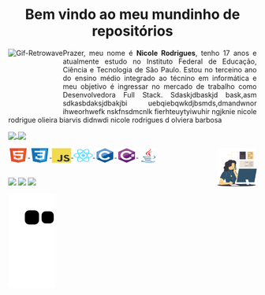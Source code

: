 <h1 align = "center"> Bem vindo ao meu mundinho de repositórios </h1>
 
 <div>
 <img align="left" alt="Gif-Retrowave" height="120em" src="https://i.pinimg.com/originals/8e/5b/8b/8e5b8b8549437138df2c080582a55c45.gif">
 <p align="justify"> Prazer, meu nome é <strong>Nicole Rodrigues</strong>, tenho 17 anos e atualmente estudo no Instituto Federal de Educação, Ciência e Tecnologia de São Paulo. Estou no terceino ano do ensino médio integrado ao técnino em informática e meu objetivo é ingressar no mercado de trabalho como Desenvolvedora Full Stack. Sdaskjdbaskjd bask,asm sdkasbdaksjdbakjbi uebqiebqwkdjbsmds,dmandwnor ihweorhwefk nskfnsdmcnlk fierhteuytyiwuhir ngjknie nicole rodrigue olieira biarvis  didnwdi nicole rodrigues d olviera barbosa</p>
 </div>
 
 <div>
  <a href="https://github.com/Nicolezete">
  <img align="center" height="130em" src="https://github-readme-stats.vercel.app/api?username=nicolezete&show_icons=true&theme=dracula&include_all_commits=true&count_private=true"/>
  <img align="center" height="130em" src="https://github-readme-stats.vercel.app/api/top-langs/?username=nicolezete&layout=compact&langs_count=16&theme=dracula"/>
</div>
 
<div style="display: inline_block"><br>
  <img align="center" alt="Nicole-HTML" height="30" width="40" src="https://raw.githubusercontent.com/devicons/devicon/master/icons/html5/html5-original.svg">
  <img align="center" alt="Nicole-CSS" height="30" width="40" src="https://raw.githubusercontent.com/devicons/devicon/master/icons/css3/css3-original.svg">
  <img align="center" alt="Nicole-Js" height="30" width="40" src="https://raw.githubusercontent.com/devicons/devicon/master/icons/javascript/javascript-original.svg">
  <img align="center" alt="Nicole-React" height="30" width="40" src="https://raw.githubusercontent.com/devicons/devicon/master/icons/react/react-original.svg">
  <img align="center" alt="Nicole-C" height="30" width="40" src="https://raw.githubusercontent.com/devicons/devicon/master/icons/c/c-original.svg">
  <img align="center" alt="Nicole-Csharp" height="30" width="40" src="https://raw.githubusercontent.com/devicons/devicon/master/icons/csharp/csharp-original.svg">
  <img align="center" alt="Nicole-Java" height="30" width="40" src="https://raw.githubusercontent.com/devicons/devicon/master/icons/java/java-original.svg">
 
  <img align="right" height="80em" src="https://github.com/Nicolezete/Nicolezete/blob/main/Vetor%20nicole-programming.png" >
</div>
  
  ##
 
<div> 
  <a href="https://www.instagram.com/nicolezete/" target="_blank"><img src="https://img.shields.io/badge/-Instagram-%23E4405F?style=for-the-badge&logo=instagram&logoColor=white" target="_blank"></a>
  <a href = "nicolerodrigues.dev@gmail.com"><img src="https://img.shields.io/badge/-Gmail-%23333?style=for-the-badge&logo=gmail&logoColor=white" target="_blank"></a>
  <a href="https://www.linkedin.com/in/nicole-rodrigues-686019211/" target="_blank"><img src="https://img.shields.io/badge/-LinkedIn-%230077B5?style=for-the-badge&logo=linkedin&logoColor=white" target="_blank"></a> 
 
  ![Snake animation](https://github.com/rafaballerini/rafaballerini/blob/output/github-contribution-grid-snake.svg)
 
</div>
